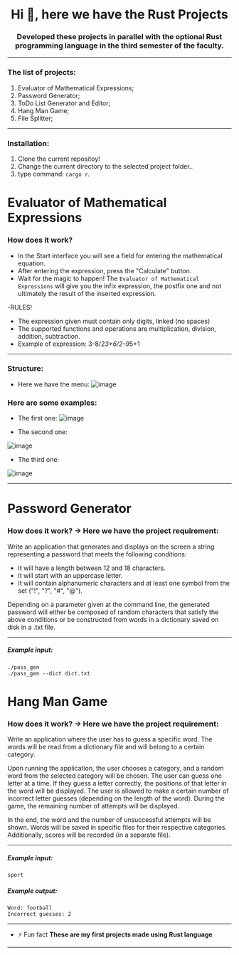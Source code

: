 <h1 align="center">Hi 👋, here we have the Rust Projects</h1>
<h3 align="center">Developed these projects in parallel with the optional Rust programming language in the third semester of the faculty.</h3>

---

<h3 align="left">The list of projects:</h3>

1. Evaluator of Mathematical Expressions;
2. Password Generator;
3. ToDo List Generator and Editor;
4. Hang Man Game;
5. File Splitter;

---

<h3 align="left">Installation:</h3>

1. Clone the current repositoy!
2. Change the current directory to the selected project folder..
3. type command: ```cargo r```.


# Evaluator of Mathematical Expressions

<h3 align="left">How does it work?</h3>

- In the Start interface you will see a field for entering the mathematical equation.
- After entering the expression, press the "Calculate" button.
- Wait for the magic to happen! The ``Evaluator of Mathematical Expressions`` will give you the infix expression, the postfix one and not ultimately the result of the inserted expression.
  
-RULES!

- The expression given must contain only digits, linked (no spaces)
- The supported functions and operations are multiplication, division, addition, subtraction.
- Example of expression: 3-8/2*3+6/2-9*5+1

---

<h3 align="left">Structure:</h3>

- Here we have the menu:
![image](https://github.com/AndromedaOMA/Rust-Language---Projects/assets/116078879/201c45a7-3597-4052-bf4d-0767b92e7044)

<h3 align="left">Here are some examples:</h3>

- The first one:
![image](https://github.com/AndromedaOMA/Rust-Language---Projects/assets/116078879/d2fc8d9e-1714-4dc6-99cc-422bb4eb5083)

- The second one:
  
![image](https://github.com/AndromedaOMA/Rust-Language---Projects/assets/116078879/e9c0dc0c-ced3-428e-8343-d7f7f3a845a2)

- The third one:

![image](https://github.com/AndromedaOMA/Rust-Language---Projects/assets/116078879/d6de001a-11bf-44eb-abcb-e5280049c69a)

---

# Password Generator

<h3 align="left">How does it work? -> Here we have the project requirement:</h3>

Write an application that generates and displays on the screen a string representing a password that meets the following conditions:

- It will have a length between 12 and 18 characters.
- It will start with an uppercase letter.
- It will contain alphanumeric characters and at least one symbol from the set ("!", "?", "#", "@").
  
Depending on a parameter given at the command line, the generated password will either be composed of random characters that satisfy the above conditions or be constructed from words in a dictionary saved on disk in a .txt file.

---
<h5>Example input:</h5>

```./pass_gen``` </br>
```./pass_gen --dict dict.txt```

# Hang Man Game

<h3 align="left">How does it work? -> Here we have the project requirement:</h3>

Write an application where the user has to guess a specific word. The words will be read from a dictionary file and will belong to a certain category.

Upon running the application, the user chooses a category, and a random word from the selected category will be chosen. The user can guess one letter at a time. If they guess a letter correctly, the positions of that letter in the word will be displayed. The user is allowed to make a certain number of incorrect letter guesses (depending on the length of the word). During the game, the remaining number of attempts will be displayed.

In the end, the word and the number of unsuccessful attempts will be shown. Words will be saved in specific files for their respective categories. Additionally, scores will be recorded (in a separate file).

---

<h5>Example input:</h5>

```sport```</br>

<h5>Example output:</h5>

```Word: football```</br>
```Incorrect guesses: 2```

---
- ⚡ Fun fact **These are my first projects made using Rust language**
---
